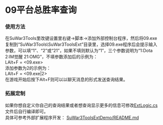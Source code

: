# 09平台总胜率查询
### 使用方法
在SuWar3Tools里改键设置里右键->脚本->添加外部控制台程序，然后将09.exe复制到“SuWar3Tools\SuWar3ToolsExt”目录里，选择09.exe程序后会提示输入参数，可以填“1”、“2”或“21”，如果不填则默认为“1”，三个参数说明为“1:Dota  2:IM觉醒 21:OMG“，不填参数添加后的示例为：  
LAlt+F = <09.exe>  
添加参数为2的示例为：    
LAlt+F = <09.exe|2>  
在游戏开始后按下Alt+F则可以以聊天消息的形式发送查询结果。

### 拓展定制
如果你想自定义你自己的查询结果或者想查询显示更多的信息可修改[ExtLogic.cs](ExtLogic.cs)文件后自行编译即可。  
具体可参考外部扩展程序开发： [SuWar3ToolsExtDemo/README.md](../../SuWar3ToolsExtDemo/README.md)